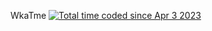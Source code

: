 
WkaTme <a href="https://wakatime.com/@1f31a92c-750e-4dcf-9828-0b20a598cc20"><img src="https://wakatime.com/badge/user/1f31a92c-750e-4dcf-9828-0b20a598cc20.svg" alt="Total time coded since Apr 3 2023" /></a>
